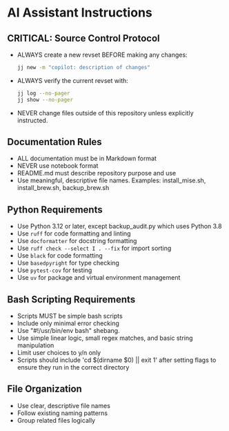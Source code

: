 # AI Assistant Instructions

## CRITICAL: Source Control Protocol

- ALWAYS create a new revset BEFORE making any changes:

   ```bash
   jj new -m "copilot: description of changes"
   ```

- ALWAYS verify the current revset with:

   ```bash
   jj log --no-pager
   jj show --no-pager
   ```

- NEVER change files outside of this repository unless explicitly instructed.

## Documentation Rules

- ALL documentation must be in Markdown format
- NEVER use notebook format
- README.md must describe repository purpose and use
- Use meaningful, descriptive file names. Examples: install_mise.sh, install_brew.sh, backup_brew.sh

## Python Requirements

- Use Python 3.12 or later, except backup_audit.py which uses Python 3.8
- Use `ruff` for code formatting and linting
- Use `docformatter` for docstring formatting
- Use `ruff check --select I . --fix` for import sorting
- Use `black` for code formatting
- Use `basedpyright` for type checking
- Use `pytest-cov` for testing
- Use `uv` for package and virtual environment management

## Bash Scripting Requirements

- Scripts MUST be simple bash scripts
- Include only minimal error checking
- Use "#!/usr/bin/env bash" shebang.
- Use simple linear logic, small regex matches, and basic string manipulation
- Limit user choices to y/n only
- Scripts should include 'cd $(dirname $0) || exit 1' after setting flags to ensure they run in the correct directory

## File Organization

- Use clear, descriptive file names
- Follow existing naming patterns
- Group related files logically
